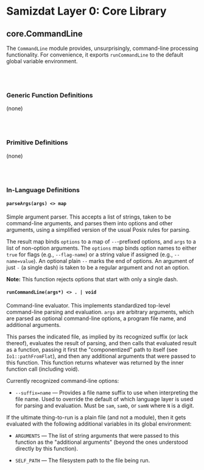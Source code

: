 Samizdat Layer 0: Core Library
==============================

core.CommandLine
----------------

The `CommandLine` module provides, unsurprisingly, command-line processing
functionality. For convenience, it exports `runCommandLine` to the default
global variable environment.

<br><br>
### Generic Function Definitions

(none)


<br><br>
### Primitive Definitions

(none)


<br><br>
### In-Language Definitions

#### `parseArgs(args) <> map`

Simple argument parser. This accepts a list of strings, taken to be
command-line arguments, and parses them into options and other arguments,
using a simplified version of the usual Posix rules for parsing.

The result map binds `options` to a map of `--`-prefixed options, and `args`
to a list of non-option arguments. The `options` map binds option names to
either `true` for flags (e.g., `--flag-name`) or a string value if assigned
(e.g., `--name=value`). An optional plain `--` marks the end of options. An
argument of just `-` (a single dash) is taken to be a regular argument and
not an option.

**Note:** This function rejects options that start with only a single dash.

#### `runCommandLine(args*) <> . | void`

Command-line evaluator. This implements standardized top-level command-line
parsing and evaluation. `args` are arbitrary arguments, which are parsed as
optional command-line options, a program file name, and additional arguments.

This parses the indicated file, as implied by its recognized suffix
(or lack thereof), evaluates the result of parsing, and then calls that
evaluated result as a function, passing it first the "componentized"
path to itself (see `Io1::pathFromFlat`), and then any additional
arguments that were passed to this function. This function returns whatever
was returned by the inner function call (including void).

Currently recognized command-line options:

* `--suffix=name` &mdash; Provides a file name suffix to use when interpreting
  the file name. Used to override the default of which language layer is
  used for parsing and evaluation. Must be `sam`, `samb`, or `samN` where `N`
  is a digit.

If the ultimate thing-to-run is a plain file (and not a module), then it
gets evaluated with the following additional variables in its global
environment:

* `ARGUMENTS` &mdash; The list of string arguments that were passed to this
  function as the "additional arguments" (beyond the ones understood directly
  by this function).

* `SELF_PATH` &mdash; The filesystem path to the file being run.
